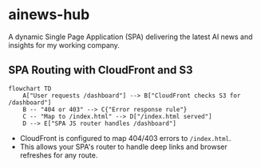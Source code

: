 # ainews-hub
A dynamic Single Page Application (SPA) delivering the latest AI news and insights for my working company.

## SPA Routing with CloudFront and S3

```mermaid
flowchart TD
    A["User requests /dashboard"] --> B["CloudFront checks S3 for /dashboard"]
    B -- "404 or 403" --> C{"Error response rule"}
    C -- "Map to /index.html" --> D["/index.html served"]
    D --> E["SPA JS router handles /dashboard"]
```

- CloudFront is configured to map 404/403 errors to `/index.html`.
- This allows your SPA's router to handle deep links and browser refreshes for any route.
